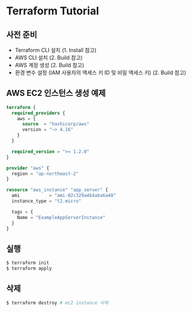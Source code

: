 # Terraform Tutorial

## 사전 준비
- Terraform CLI 설치 (1. Install 참고)
- AWS CLI 설치 (2. Build 참고)
- AWS 계정 생성 (2. Build 참고)
- 환경 변수 설정 (IAM 사용자의 액세스 키 ID 및 비밀 액세스 키) (2. Build 참고)


## AWS EC2 인스턴스 생성 예제
```terraform
terraform {
  required_providers {
    aws = {
      source  = "hashicorp/aws"
      version = "~> 4.16"
    }
  }

  required_version = ">= 1.2.0"
}

provider "aws" {
  region = "ap-northeast-2"
}

resource "aws_instance" "app_server" {
  ami           = "ami-02c329a4b4aba6a48"
  instance_type = "t2.micro"

  tags = {
    Name = "ExampleAppServerInstance"
  }
}
```

## 실행
```zsh
$ terraform init
$ terraform apply
```


## 삭제
```zsh
$ terraform destroy # ec2 instance 삭제
```